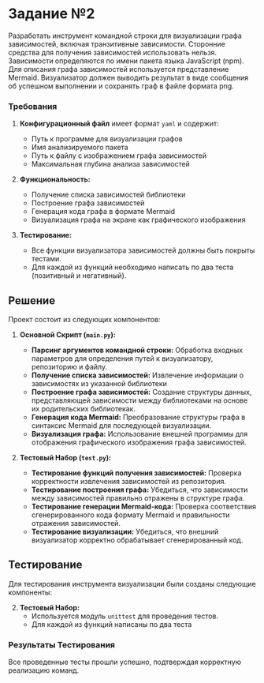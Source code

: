 # Задание №2

Разработать инструмент командной строки для визуализации графа
зависимостей, включая транзитивные зависимости. Сторонние средства для
получения зависимостей использовать нельзя.
Зависимости определяются по имени пакета языка JavaScript (npm). Для
описания графа зависимостей используется представление Mermaid.
Визуализатор должен выводить результат в виде сообщения об успешном
выполнении и сохранять граф в файле формата png.

### Требования

1. **Конфигурационный файл** имеет формат `yaml` и содержит:

   - Путь к программе для визуализации графов
   - Имя анализируемого пакета
   - Путь к файлу с изображением графа зависимостей
   - Максимальная глубина анализа зависимостей

2. **Функциональность:**

   - Получение списка зависимостей библиотеки
   - Построение графа зависимостей
   - Генерация кода графа в формате Mermaid
   - Визуализация графа на экране как графического изображения

3. **Тестирование:**
   - Все функции визуализатора зависимостей должны быть покрыты тестами.
   - Для каждой из функций необходимо написать по два теста (позитивный и негативный).

## Решение

Проект состоит из следующих компонентов:

1. **Основной Скрипт (`main.py`):**

   - **Парсинг аргументов командной строки:** Обработка входных параметров для определения путей к визуализатору, репозиторию и файлу.
   - **Получение списка зависимостей:** Извлечение информации о зависимостях из указанной библиотеки
   - **Построение графа зависимостей:** Создание структуры данных, представляющей зависимости между библиотеками на основе их родительских библиотекак.
   - **Генерация кода Mermaid:** Преобразование структуры графа в синтаксис Mermaid для последующей визуализации.
   - **Визуализация графа:** Использование внешней программы для отображения графического изображения графа зависимостей.

2. **Тестовый Набор (`test.py`):**
   - **Тестирование функций получения зависимостей:** Проверка корректности извлечения зависимостей из репозитория.
   - **Тестирование построения графа:** Убедиться, что зависимости между зависимостей правильно отражены в структуре графа.
   - **Тестирование генерации Mermaid-кода:** Проверка соответствия сгенерированного кода формату Mermaid и правильности отражения зависимостей.
   - **Тестирование визуализации:** Убедиться, что внешний визуализатор корректно обрабатывает сгенерированный код.

## Тестирование

Для тестирования инструмента визуализации были созданы следующие компоненты:

2. **Тестовый Набор:**
   - Используется модуль `unittest` для проведения тестов.
   - Для каждой из функций написаны по два теста

### Результаты Тестирования

Все проведенные тесты прошли успешно, подтверждая корректную реализацию команд.
